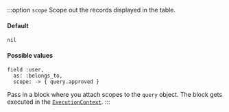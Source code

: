:::option `scope`
Scope out the records displayed in the table.

#### Default

`nil`

#### Possible values

```ruby{3}
field :user,
  as: :belongs_to,
  scope: -> { query.approved }
```

Pass in a block where you attach scopes to the `query` object. The block gets executed in the [`ExecutionContext`](./../execution-context).
:::
